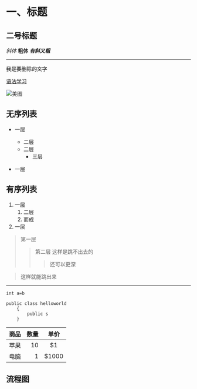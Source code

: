 # 一、标题
## 二号标题
*斜体*   **粗体**  ***有斜又粗***  
* * * 
~~我是要删除的文字~~

[语法学习](https://blog.csdn.net/afei__/article/details/80717153)

![美图](https://pic1.zhimg.com/v2-28c904d62287f3b4e02736800144cbda_r.jpg)

## 无序列表
+ 一层
    - 二层
    - 二层
        * 三层

+ 一层
## 有序列表
1. 一层
    1. 二层
    2. 而成
2. 一层

> 第一层
>> 第二层
> 这样是跳不出去的
>>> 还可以更深

>这样就能跳出来

- - - 
`int a=b`
```    
public class helloworld
    {
        public s
    }

```
|商品|数量|单价|
|-|-------:|:------:|
|苹果|10|\$1|
|电脑|1|\$1000|

## 流程图
